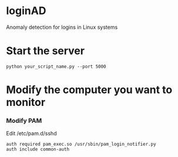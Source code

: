 # loginAD
Anomaly detection for logins in Linux systems


# Start the server

`python your_script_name.py --port 5000`


# Modify the computer you want to monitor

### Modify PAM
Edit /etc/pam.d/sshd

```
auth required pam_exec.so /usr/sbin/pam_login_notifier.py
auth include common-auth
```
